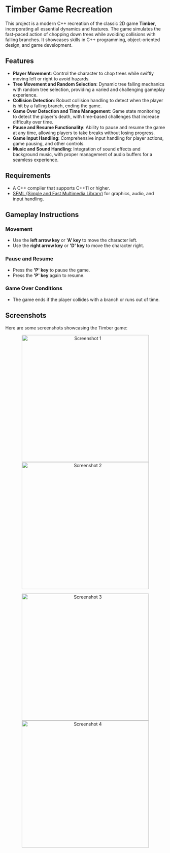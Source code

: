 # Timber Game Recreation

This project is a modern C++ recreation of the classic 2D game **Timber**, incorporating all essential dynamics and features. The game simulates the fast-paced action of chopping down trees while avoiding collisions with falling branches. It showcases skills in C++ programming, object-oriented design, and game development.

## Features

- **Player Movement**: Control the character to chop trees while swiftly moving left or right to avoid hazards.
- **Tree Movement and Random Selection**: Dynamic tree falling mechanics with random tree selection, providing a varied and challenging gameplay experience.
- **Collision Detection**: Robust collision handling to detect when the player is hit by a falling branch, ending the game.
- **Game Over Detection and Time Management**: Game state monitoring to detect the player's death, with time-based challenges that increase difficulty over time.
- **Pause and Resume Functionality**: Ability to pause and resume the game at any time, allowing players to take breaks without losing progress.
- **Game Input Handling**: Comprehensive input handling for player actions, game pausing, and other controls.
- **Music and Sound Handling**: Integration of sound effects and background music, with proper management of audio buffers for a seamless experience.

## Requirements

- A C++ compiler that supports C++11 or higher.
- [SFML (Simple and Fast Multimedia Library)](https://www.sfml-dev.org/) for graphics, audio, and input handling.


## Gameplay Instructions

### Movement
- Use the **left arrow key** or **'A' key** to move the character left.
- Use the **right arrow key** or **'D' key** to move the character right.

### Pause and Resume
- Press the **'P' key** to pause the game.
- Press the **'P' key** again to resume.

### Game Over Conditions
- The game ends if the player collides with a branch or runs out of time.


## Screenshots

Here are some screenshots showcasing the Timber game:

<p align="center">
    <img src="images/screenshot1.png" alt="Screenshot 1" width="400"/>
    <img src="images/screenshot2.png" alt="Screenshot 2" width="400"/>
</p>

<p align="center">
    <img src="images/screenshot3.png" alt="Screenshot 3" width="400"/>
    <img src="images/screenshot4.png" alt="Screenshot 4" width="400"/>
</p>

